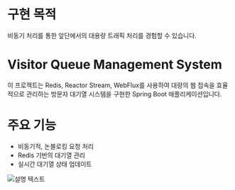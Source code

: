 # 구현 목적
비동기 처리를 통한 앞단에서의 대용량 트래픽 처리를 경험할 수 있습니다.

# Visitor Queue Management System
이 프로젝트는 Redis, Reactor Stream, WebFlux를 사용하여 대량의 웹 접속을 효율적으로 관리하는 방문자 대기열 시스템을 구현한 Spring Boot 애플리케이션입니다.

# 주요 기능
- 비동기적, 논블로킹 요청 처리
- Redis 기반의 대기열 관리
- 실시간 대기열 상태 업데이트

![설명 텍스트](접속자대기열시스템.png)
